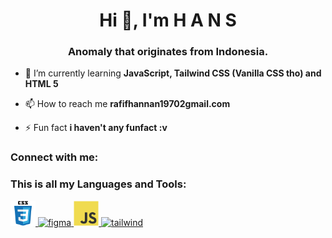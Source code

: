 <h1 align="center">Hi 👋, I'm H A N S</h1>
<h3 align="center">Anomaly that originates from Indonesia.</h3>

- 🌱 I’m currently learning **JavaScript, Tailwind CSS (Vanilla CSS tho) and HTML 5**

- 📫 How to reach me **rafifhannan19702gmail.com**

- ⚡ Fun fact **i haven't any funfact :v**

<h3 align="left">Connect with me:</h3>
<p align="left">
</p>

<h3 align="left">This is all my Languages and Tools:</h3>
<p align="left"> <a href="https://www.w3schools.com/css/" target="_blank" rel="noreferrer"> <img src="https://raw.githubusercontent.com/devicons/devicon/master/icons/css3/css3-original-wordmark.svg" alt="css3" width="40" height="40"/> </a> <a href="https://www.figma.com/" target="_blank" rel="noreferrer"> <img src="https://www.vectorlogo.zone/logos/figma/figma-icon.svg" alt="figma" width="40" height="40"/> </a> <a href="https://developer.mozilla.org/en-US/docs/Web/JavaScript" target="_blank" rel="noreferrer"> <img src="https://raw.githubusercontent.com/devicons/devicon/master/icons/javascript/javascript-original.svg" alt="javascript" width="40" height="40"/> </a> <a href="https://tailwindcss.com/" target="_blank" rel="noreferrer"> <img src="https://www.vectorlogo.zone/logos/tailwindcss/tailwindcss-icon.svg" alt="tailwind" width="40" height="40"/> </a> </p>
